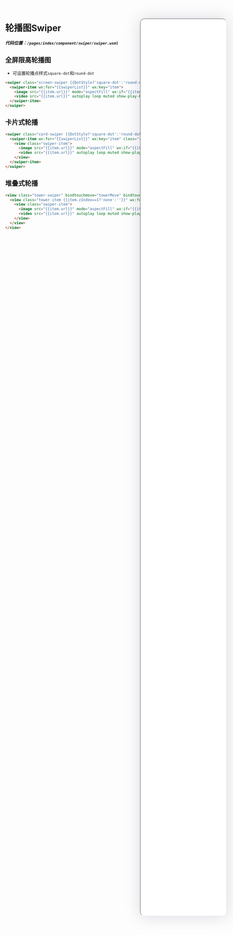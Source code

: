 <!--
 * @Descripttion: 
 * @version: V1.0
 * @Author: Xiaokang Lei
 * @email: lxk201808@163.com
 * @Date: 2022-12-02 17:53:22
 * @LastEditors: Xiaokang Lei
 * @LastEditTime: 2022-12-09 17:05:15
-->

<div class="minipre" style="width:18%; min-width:275px; height:90%; float:right; position:fixed; right:2.5%;top:2%;z-index:99;">
    <iframe src="./h5/index.html#/pages/index/component/swiper/swiper" width="100%" height="80%" style="border-radius:15px; box-shadow:0 0 50px 0px rgb(30 0 60 / 15%);"></iframe>
</div>

# 轮播图Swiper

***代码位置：`/pages/index/component/swiper/swiper.wxml`***

## 全屏限高轮播图

- 可设置轮播点样式`square-dot`和`round-dot`

```html
<swiper class="screen-swiper {{DotStyle?'square-dot':'round-dot'}}" indicator-dots="true" circular="true" autoplay="true" interval="5000" duration="500">
  <swiper-item wx:for="{{swiperList}}" wx:key="item">
    <image src="{{item.url}}" mode="aspectFill" wx:if="{{item.type=='image'}}"></image>
    <video src="{{item.url}}" autoplay loop muted show-play-btn="{{false}}" controls="{{false}}" objectFit="cover" wx:if="{{item.type=='video'}}"></video>
  </swiper-item>
</swiper>
```

## 卡片式轮播

```html
<swiper class="card-swiper {{DotStyle?'square-dot':'round-dot'}}" indicator-dots="true" circular="true" autoplay="true" interval="5000" duration="500" bindchange="cardSwiper" previousMargin="0.01rpx" indicator-color="#8799a3" indicator-active-color="#0081ff">
  <swiper-item wx:for="{{swiperList}}" wx:key="item" class="{{cardCur==index?'cur':''}}">
    <view class="swiper-item">
      <image src="{{item.url}}" mode="aspectFill" wx:if="{{item.type=='image'}}"></image>
      <video src="{{item.url}}" autoplay loop muted show-play-btn="{{false}}" controls="{{false}}" objectFit="cover" wx:if="{{item.type=='video'}}"></video>
    </view>
  </swiper-item>
</swiper>
```

## 堆叠式轮播

```html
<view class="tower-swiper" bindtouchmove="towerMove" bindtouchstart="towerStart" bindtouchend="towerEnd">
  <view class="tower-item {{item.zIndex==1?'none':''}}" wx:for="{{swiperList}}" wx:key="item" style="--index:{{item.zIndex}};--left:{{item.mLeft}}">
    <view class="swiper-item">
      <image src="{{item.url}}" mode="aspectFill" wx:if="{{item.type=='image'}}"></image>
      <video src="{{item.url}}" autoplay loop muted show-play-btn="{{false}}" controls="{{false}}" objectFit="cover" wx:if="{{item.type=='video'}}"></video>
    </view>
  </view>
</view>
```

<br>


